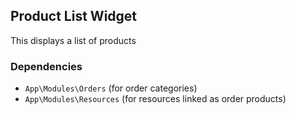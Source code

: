 ## Product List Widget

This displays a list of products

### Dependencies

* `App\Modules\Orders` (for order categories)
* `App\Modules\Resources` (for resources linked as order products)
